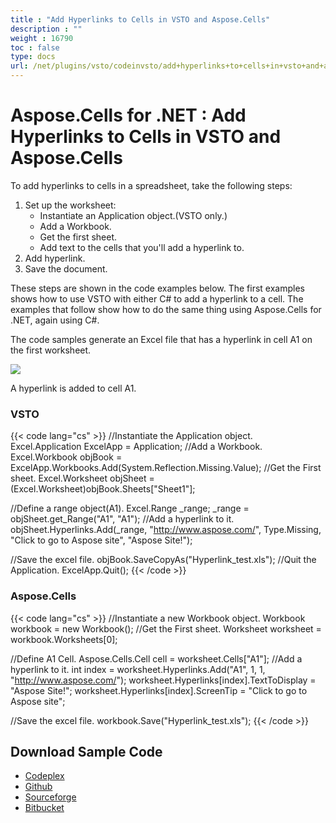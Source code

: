 ```yaml
---
title : "Add Hyperlinks to Cells in VSTO and Aspose.Cells" 
description : "" 
weight : 16790 
toc : false
type: docs
url: /net/plugins/vsto/codeinvsto/add+hyperlinks+to+cells+in+vsto+and+aspose.cells/
---
```


# Aspose.Cells for .NET : Add Hyperlinks to Cells in VSTO and Aspose.Cells


To add hyperlinks to cells in a spreadsheet, take the following steps:

1.  Set up the worksheet:
    *   Instantiate an Application object.(VSTO only.)
    *   Add a Workbook.
    *   Get the first sheet.
    *   Add text to the cells that you'll add a hyperlink to.
2.  Add hyperlink.
3.  Save the document.

These steps are shown in the code examples below. The first examples shows how to use VSTO with either C# to add a hyperlink to a cell. The examples that follow show how to do the same thing using Aspose.Cells for .NET, again using C#.

The code samples generate an Excel file that has a hyperlink in cell A1 on the first worksheet.

![](download/thumbnails/5020859/1119347197)

A hyperlink is added to cell A1.

### VSTO

{{< code lang="cs" >}}
//Instantiate the Application object.
Excel.Application ExcelApp = Application;
//Add a Workbook.
Excel.Workbook objBook = ExcelApp.Workbooks.Add(System.Reflection.Missing.Value);
//Get the First sheet.
Excel.Worksheet objSheet = (Excel.Worksheet)objBook.Sheets["Sheet1"];

//Define a range object(A1).
Excel.Range _range;
_range = objSheet.get_Range("A1", "A1");
//Add a hyperlink to it.
objSheet.Hyperlinks.Add(_range, "http://www.aspose.com/", Type.Missing, "Click to go to Aspose site", "Aspose Site!");

//Save the excel file.
objBook.SaveCopyAs("Hyperlink_test.xls");
//Quit the Application.
ExcelApp.Quit();
{{< /code >}}

### Aspose.Cells

{{< code lang="cs" >}}
//Instantiate a new Workbook object.
Workbook workbook = new Workbook();
//Get the First sheet.
Worksheet worksheet = workbook.Worksheets[0];

//Define A1 Cell.
Aspose.Cells.Cell cell = worksheet.Cells["A1"];
//Add a hyperlink to it.
int index = worksheet.Hyperlinks.Add("A1", 1, 1, "http://www.aspose.com/");
worksheet.Hyperlinks[index].TextToDisplay = "Aspose Site!";
worksheet.Hyperlinks[index].ScreenTip = "Click to go to Aspose site";

//Save the excel file.
workbook.Save("Hyperlink_test.xls");
{{< /code >}}

## Download Sample Code

*   [Codeplex](https://asposevsto.codeplex.com/downloads/get/1459771)
*   [Github](https://github.com/asposemarketplace/Aspose_for_VSTO/releases/download/Aspose.Cells1.1/Add.Hyperlinks.to.Cells.Aspose.Cells.zip)
*   [Sourceforge](https://sourceforge.net/projects/asposevsto/files/Aspose.Cells%20Vs%20VSTO%20Excel/Add%20Hyperlinks%20to%20Cells%20(Aspose.Cells).zip/download)
*   [Bitbucket](https://bitbucket.org/asposemarketplace/aspose-for-vsto/downloads/Add%20Hyperlinks%20to%20Cells%20(Aspose.Cells).zip)

